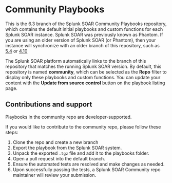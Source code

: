 # Community Playbooks

This is the 6.3 branch of the Splunk SOAR Community Playbooks repository, which contains the default initial playbooks and custom functions for each Splunk SOAR instance. Splunk SOAR was previously known as Phantom. If you are using an older version of Splunk SOAR (or Phantom), then your instance will synchronize with an older branch of this repository, such as [5.4](https://github.com/phantomcyber/playbooks/tree/5.4) or [4.10](https://github.com/phantomcyber/playbooks/tree/4.10)

The Splunk SOAR platform automatically links to the branch of this repository that matches the running Splunk SOAR version. By default, this repository is named **community**, which can be selected as the **Repo** filter to display only these playbooks and custom functions. You can update your content with the **Update from source control** button on the playbook listing page.

## Contributions and support
Playbooks in the community repo are developer-supported. 

If you would like to contribute to the community repo, please follow these steps:

1. Clone the repo and create a new branch
2. Export the playbook from the Splunk SOAR system.
3. Unpack the exported `.tgz` file and add it to the playbooks folder.
4. Open a pull request into the default branch.
5. Ensure the automated tests are resolved and make changes as needed.
6. Upon successfully passing the tests, a Splunk SOAR Community repo maintainer will review your submission.
